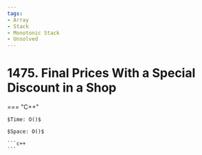 ```yaml
---
tags:
- Array
- Stack
- Monotonic Stack
- Unsolved
---
```



# 1475. Final Prices With a Special Discount in a Shop

=== "C++"

    $Time: O()$

    $Space: O()$

    ```c++
    ```